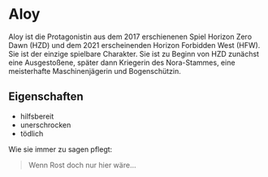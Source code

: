 # Aloy

Aloy ist die Protagonistin aus dem 2017 erschienenen Spiel Horizon Zero Dawn (HZD) und dem 2021 erscheinenden Horizon Forbidden West (HFW). Sie ist der einzige spielbare Charakter. Sie ist zu Beginn von HZD zunächst eine Ausgestoßene, später dann Kriegerin des Nora-Stammes, eine meisterhafte Maschinenjägerin und Bogenschützin.

## Eigenschaften

* hilfsbereit
* unerschrocken
* tödlich

Wie sie immer zu sagen pflegt:
> Wenn Rost doch nur hier wäre...